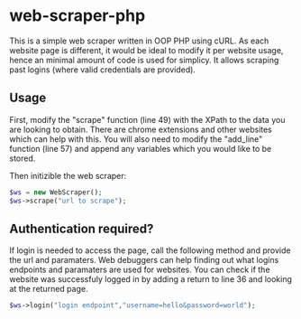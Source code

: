 # web-scraper-php

This is a simple web scraper written in OOP PHP using cURL. As each website page is different, it would be ideal to modify it per website usage, hence an minimal amount of code is used for simplicy. It allows scraping past logins (where valid credentials are provided). 

## Usage
First, modify the "scrape" function (line 49) with the XPath to the data you are looking to obtain. There are chrome extensions and other websites which can help with this. You will also need to modify the "add_line" function (line 57) and append any variables which you would like to be stored.

Then initizible the web scraper:
```php
$ws = new WebScraper();
$ws->scrape("url to scrape");
```
## Authentication required?
If login is needed to access the page, call the following method and provide the url and paramaters. Web debuggers can help finding out what logins endpoints and paramaters are used for websites. You can check if the website was successfuly logged in by adding a return to line 36 and looking at the returned page.
```php
$ws->login("login endpoint","username=hello&password=world");
```
